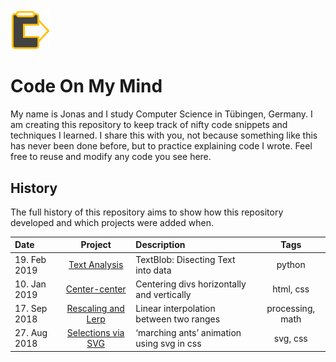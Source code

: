 <img src="media/codeonmymind.png" alt="Code On My Mind Icon" width="64px" height="auto">

# Code On My Mind

My name is Jonas and I study Computer Science in Tübingen, Germany. I am creating this repository to keep track of nifty code snippets and techniques I learned. I share this with you, not because something like this has never been done before, but to practice explaining code I wrote. Feel free to reuse and modify any code you see here.

## History

The full history of this repository aims to show how this repository developed and which projects were added when.


| Date | Project | Description | Tags |
|:-----|:-------:|:------------|:----:|
| 19. Feb 2019 | [Text Analysis](./text-analysis) | TextBlob: Disecting Text into data | python |
| 10. Jan 2019 | [Center-center](./center-center) | Centering divs horizontally and vertically | html, css |
| 17. Sep 2018 | [Rescaling and Lerp](./rescaling-and-lerp) | Linear interpolation between two ranges | processing, math |
| 27. Aug 2018 | [Selections via SVG](./svg-selection) | ‘marching ants’ animation using svg in css | svg, css |
